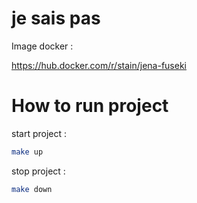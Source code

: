 # je sais pas

Image docker :

https://hub.docker.com/r/stain/jena-fuseki

# How to run project

start project :
```sh
make up
```

stop project :
```sh
make down
```